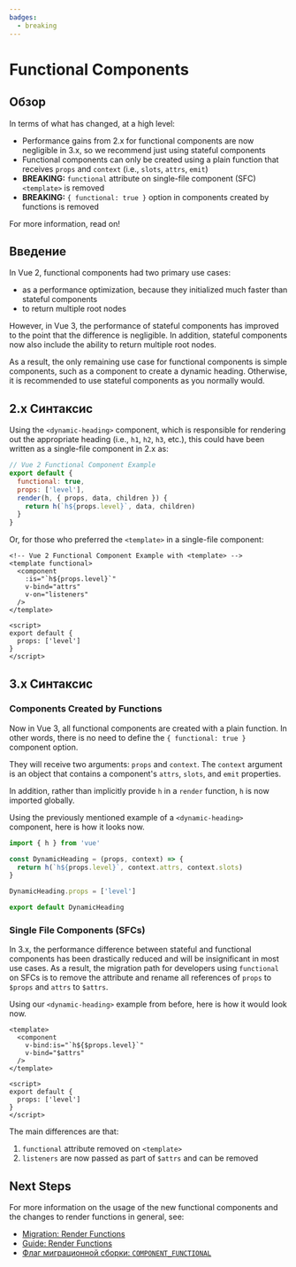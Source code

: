 ```yaml
---
badges:
  - breaking
---
```


# Functional Components <MigrationBadges :badges="$frontmatter.badges" />

## Обзор

In terms of what has changed, at a high level:

- Performance gains from 2.x for functional components are now negligible in 3.x, so we recommend just using stateful components
- Functional components can only be created using a plain function that receives `props` and `context` (i.e., `slots`, `attrs`, `emit`)
- **BREAKING:** `functional` attribute on single-file component (SFC) `<template>` is removed
- **BREAKING:** `{ functional: true }` option in components created by functions is removed

For more information, read on!

## Введение

In Vue 2, functional components had two primary use cases:

- as a performance optimization, because they initialized much faster than stateful components
- to return multiple root nodes

However, in Vue 3, the performance of stateful components has improved to the point that the difference is negligible. In addition, stateful components now also include the ability to return multiple root nodes.

As a result, the only remaining use case for functional components is simple components, such as a component to create a dynamic heading. Otherwise, it is recommended to use stateful components as you normally would.

## 2.x Синтаксис

Using the `<dynamic-heading>` component, which is responsible for rendering out the appropriate heading (i.e., `h1`, `h2`, `h3`, etc.), this could have been written as a single-file component in 2.x as:

```js
// Vue 2 Functional Component Example
export default {
  functional: true,
  props: ['level'],
  render(h, { props, data, children }) {
    return h(`h${props.level}`, data, children)
  }
}
```

Or, for those who preferred the `<template>` in a single-file component:

```vue
<!-- Vue 2 Functional Component Example with <template> -->
<template functional>
  <component
    :is="`h${props.level}`"
    v-bind="attrs"
    v-on="listeners"
  />
</template>

<script>
export default {
  props: ['level']
}
</script>
```

## 3.x Синтаксис

### Components Created by Functions

Now in Vue 3, all functional components are created with a plain function. In other words, there is no need to define the `{ functional: true }` component option.

They will receive two arguments: `props` and `context`. The `context` argument is an object that contains a component's `attrs`, `slots`, and `emit` properties.

In addition, rather than implicitly provide `h` in a `render` function, `h` is now imported globally.

Using the previously mentioned example of a `<dynamic-heading>` component, here is how it looks now.

```js
import { h } from 'vue'

const DynamicHeading = (props, context) => {
  return h(`h${props.level}`, context.attrs, context.slots)
}

DynamicHeading.props = ['level']

export default DynamicHeading
```

### Single File Components (SFCs)

In 3.x, the performance difference between stateful and functional components has been drastically reduced and will be insignificant in most use cases. As a result, the migration path for developers using `functional` on SFCs is to remove the attribute and rename all references of `props` to `$props` and `attrs` to `$attrs`.

Using our `<dynamic-heading>` example from before, here is how it would look now.

```vue{1,3,4}
<template>
  <component
    v-bind:is="`h${$props.level}`"
    v-bind="$attrs"
  />
</template>

<script>
export default {
  props: ['level']
}
</script>
```

The main differences are that:

1. `functional` attribute removed on `<template>`
1. `listeners` are now passed as part of `$attrs` and can be removed

## Next Steps

For more information on the usage of the new functional components and the changes to render functions in general, see:

- [Migration: Render Functions](./render-function-api.html)
- [Guide: Render Functions](https://ru.vuejs.org/guide/extras/render-function.html#render-functions-jsx)
- [Флаг миграционной сборки: `COMPONENT_FUNCTIONAL`](../migration-build.html#compat-configuration)
